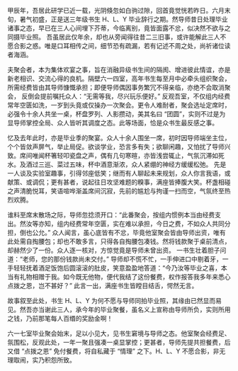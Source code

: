 甲辰年，吾居此研学已近一载，光阴倏忽如白驹过隙，回首竟觉恍若昨日。六月末旬，暑气初盛，正是送三年级书生 H、L、Y 毕业辞行之期。然导师昔日处理毕业诸事之态，早已在三人心间埋下芥蒂，今临离别，竟皆面露不忿，似决然不欲与之同摄毕业照。
吾虽居此仅年余，却也从旁闻得往昔二三旧事，或许能解此三人不愿合影之惑。唯是口耳相传之间，细节恐有疏漏，若有记述不周之处，尚祈诸位读者海涵。

夫聚会者，本为集体欢宴之事，旨在消融异级书生间的隔阂、增进彼此情谊，亦是新老相识、交流心得的良机。隔壁六一四室，高年书生每至月中必牵头组织聚会，所需经费皆由其导师慷慨承担；即便导师偶因事务繁冗不得亲临，亦绝不会取消聚会，
反倒会提前嘱托众人：“无需等我，尽兴玩乐便好。” 反观吾室，不仅组内经费常年空匮如洗，一岁到头竟或仅操办一次聚会。更令人难耐者，聚会选址定席时，必强令十余人共坐一桌，杯盘罗列、人影攒动，美其名曰 “团圆”，实则不过是为显导师掌控全局、众人皆听其调度之态。此等场面，恰是众书生最反感之事。

忆及去年此时，亦是毕业季的聚宴。众人十余人围坐一席，初时因导师端坐主位，个个皆敛声屏气，举止局促。欲谈学业，恐言多有失；欲聊闲趣，又怕扰了导师兴致。席间唯闻杯箸轻叩瓷盘之声，偶有几句寒暄，亦皆浅尝辄止，气氛沉滞如死水。及酒过三巡、菜过五味，杯中酒意渐浓，众人紧绷的神经方缓缓松弛。
先是一人谈及实验室趣事，引得邻座低笑；继而有人聊起未来规划，众人你言我语，或献策、或调侃；更有甚者，说起往日攻坚难题的糗事，满座皆捧腹大笑。杯盏相碰之声清脆悦耳，笑语喧哗渐盖席间沉寂，先前的尴尬与拘谨一扫而空，气氛终至热烈欢腾。

谁料至席末散场之际，导师忽捻须开口：“此番聚会，按组内惯例本当由经费支出。然汝等亦知，组内经费常年空匮，实在难以承担，今日之费，不如众人共同分担，倒也公允。” 
众人闻言，虽心底皆有不忿，毕竟他室聚会皆由导师出资，唯有此处需自掏腰包；却也不敢多言，只得各自掏腰包凑钱。然将钱款聚于桌前清点，却赫然少了一份。众人逐一核对，方惊觉竟是导师未曾出资。
一书生壮着胆子问道：“老师，您的那份钱款尚未交付。” 导师却不慌不忙，一手伸进口中剔着牙，一手轻轻抚着酒足饭饱后圆滚滚的肚皮，笑意盈盈地答道：“今乃汝等毕业之喜，本当有礼物相赠于我。如今既无他物，便代我结了这份餐费，权作报答我多年来悉心点拨之恩，岂不甚好？” 此言一出，满座书生皆瞠目结舌，愕然无言。

故事叙至此处，书生 H、L、Y 为何不愿与导师同拍毕业照，其缘由已然显而易见。然吾亦当谢此三人，承今年的毕业聚餐，虽名义上宣称由导师所负，实则所用之钱，乃前那笔每人百缗的奖励金啊！

六一七室毕业聚会始末，足以小见大，见书生窘境与导师之态。他室聚会经费足、氛围松，反观此处，一年一聚且强凑一桌显掌控；更甚者，导师先提共担餐费，后又借 “点拨之恩” 免付餐费，将自私藏于 “情理” 之下。H、L、Y 不愿合影，非无理取闹，实乃积怨所致。
